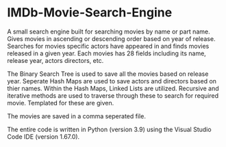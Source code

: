 # IMDb-Movie-Search-Engine
A small search engine built for searching movies by name or part name. Gives movies in ascending or descending order based on year of release. Searches for movies specific actors have appeared in and finds movies released in a given year. Each movies has 28 fields including its name, release year, actors directors, etc.

The Binary Search Tree is used to save all the movies based on release year. Seperate Hash Maps are used to save actors and directors based on thier names. Within the Hash Maps, Linked Lists are utilized. Recursive and iterative methods are used to traverse through these to search for required movie. Templated for these are given.

The movies are saved in a comma seperated file.

The entire code is written in Python (version 3.9) using the Visual Studio Code IDE (version 1.67.0).

